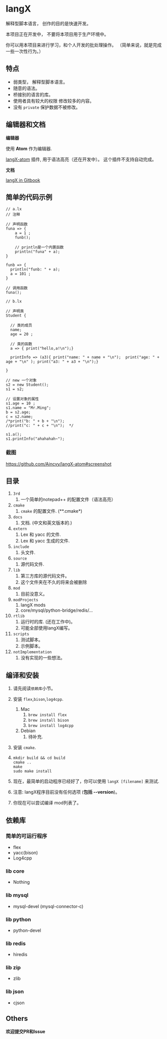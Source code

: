 # langX

解释型脚本语言， 创作的目的是快速开发。 

本项目正在开发中， 不要将本项目用于生产环境中。 

你可以用本项目来进行学习，和个人开发的批处理操作。 （简单来说，就是完成一些一次性行为。）

## 特点

- 弱类型， 解释型脚本语言。
- 随意的语法。
- 桥接别的语言的库。
- 使用者具有较大的权限 修改较多的内容。
- 没有 `private` 保护数据不被修改。



## 编辑器和文档

**编辑器**

使用 **Atom** 作为编辑器.

[langX-atom](https://github.com/Aincvy/langX-atom.git) 插件, 用于语法高亮（还在开发中）。 这个插件不支持自动完成。   

**文档**

[langX in Gitbook](https://aincvy.gitbook.io/langx/v/dev/langs)



## 简单的代码示例

```
// a.lx
// 注释

// 声明函数
funa => {
	a = 1 ;
	funb();

	// println是一个内置函数
	println("funa" + a);
}

funb => {
  println("funb: " + a);
  a = 101 ;
}

// 调用函数
funa();

```



```
// b.lx

// 声明类
Student {

  // 类的成员
  name;
  age = 20 ;

  // 类的函数
  a => { print("hello,a!\n");}

  printInfo => (a3){ print("name: " + name + "\n");  print("age: " + age + "\n" ); print("a3: " + a3 + "\n");}

}

// new 一个对象
s2 = new Student();
s1 = s2;

// 设置对象的属性
s1.age = 10 ;
s1.name = "Mr.Ming";
b = s2.age;
c = s2.name;
/*print("b: " + b + "\n");
//print("c: " + c + "\n");  */

s1.a();
s1.printInfo("ahahahah~");

```

### 截图

https://github.com/Aincvy/langX-atom#screenshot



## 目录

1. `3rd`
   1. 一个简单的notepad++ 的配置文件（语法高亮）
2. `cmake`
   1. `cmake` 的配置文件. (**.cmake*)
3. `docs`
   1. 文档. (中文和英文版本的.)
4. `extern`
   1. Lex 和 yacc 的文件.
   2. Lex 和 yacc 生成的文件.
5. `include`
   1. 头文件.
6. `source`
   1. 源代码文件.
7. `lib`
   1. 第三方库的源代码文件。
   2. 这个文件夹在不久的将来会被删除
8. `mod`
   1. 目前没意义。
9. `modProjects`
   1. langX mods
   2. core/mysql/python-bridge/redis/...
10. `rtlib`
    1. 运行时的库. (还在工作中)。
    2. 可能全部使用langX编写。
11. `scripts`
    1. 测试脚本。
    2. 示例脚本。
12. `notImplementation`
    1. 没有实现的一些想法。



## 编译和安装

1. 请先阅读`依赖库`小节。

2. 安装 `flex`,`bison`,`log4cpp`.  

   1. Mac
      1. `brew install flex`
      2. `brew install bison`
      3. `brew install log4cpp`
   2. Debian
      1. 待补充.

3. 安装 `cmake`.

4. ```shell
   mkdir build && cd build
   cmake ..
   make
   sudo make install 
   ```

5. 现在，最简单的启动程序已经好了，你可以使用 `langX [filename]` 来测试.

6. 注意: langX程序目前没有任何选项 (**包括 --version**)。

7. 你现在可以尝试编译 mod列表了。 



## 依赖库

### 简单的可运行程序

- flex
- yacc(bison)
- Log4cpp

### lib core

- Nothing



### lib mysql

- mysql-devel (mysql-connector-c)



### lib python

- python-devel



### lib redis

- hiredis



### lib zip

- zlib



### lib json

- cjson



## Others

**欢迎提交PR和Issue**

